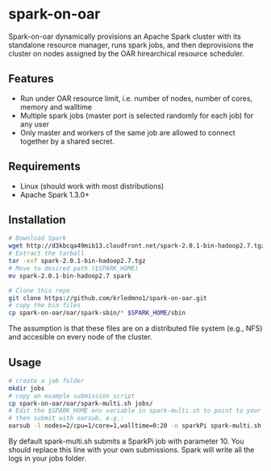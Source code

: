 
# spark-on-oar

Spark-on-oar dynamically provisions an Apache Spark cluster with its standalone resource manager, runs spark jobs, and then deprovisions the cluster on nodes assigned by the OAR hirearchical resource scheduler. 

## Features

* Run under OAR resource limit, i.e. number of nodes, number of cores, memory and walltime
* Multiple spark jobs (master port is selected randomly for each job) for any user
* Only master and workers of the same job are allowed to connect together by a shared secret.

## Requirements

* Linux (should work with most distributions)
* Apache Spark 1.3.0+

## Installation

```bash
# Download Spark
wget http://d3kbcqa49mib13.cloudfront.net/spark-2.0.1-bin-hadoop2.7.tgz
# Extract the tarball
tar -xvf spark-2.0.1-bin-hadoop2.7.tgz
# Move to desired path ($SPARK_HOME)
mv spark-2.0.1-bin-hadoop2.7 spark

# Clone this repo 
git clone https://github.com/krledmno1/spark-on-oar.git
# copy the bin files
cp spark-on-oar/oar/spark-sbin/* $SPARK_HOME/sbin
```

The assumption is that these files are on a distributed file system (e.g., NFS) and accesible on every node of the cluster.

## Usage

```bash
# create a job folder
mkdir jobs
# copy an example submission script
cp spark-on-oar/oar/spark-multi.sh jobs/
# Edit the $SPARK_HOME env variable in spark-multi.sh to point to your spark folder
# then submit with oarsub, e.g.:
oarsub -l nodes=2/cpu=1/core=1,walltime=0:20 -n sparkPi spark-multi.sh
```
By default spark-multi.sh submits a SparkPi job with parameter 10. You should replace this line with your own submissions.
Spark will write all the logs in your jobs folder.

